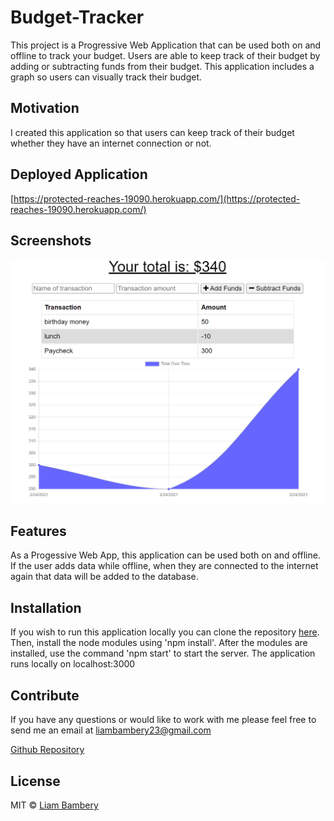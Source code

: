 # Budget-Tracker
This project is a Progressive Web Application that can be used both on and offline to track your budget. Users are able to keep track of their budget by adding or subtracting funds from their budget. This application includes a graph so users can visually track their budget. 

## Motivation
I created this application so that users can keep track of their budget whether they have an internet connection or not. 

## Deployed Application
[https://protected-reaches-19090.herokuapp.com/](https://protected-reaches-19090.herokuapp.com/)

 
## Screenshots

![screenshot](/public/images/Screenshot.png)



## Features
As a Progessive Web App, this application can be used both on and offline. If the user adds data while offline, when they are connected to the internet again that data will be added to the database. 

## Installation
If you wish to run this application locally you can clone the repository [here](https://github.com/liambambery23/Budget-Tracket). Then, install the node modules using 'npm install'. After the modules are installed, use the command 'npm start' to start the server. The application runs locally on localhost:3000


## Contribute

If you have any questions or would like to work with me please feel free to send me an email at liambambery23@gmail.com

[Github Repository](https://github.com/liambambery23/Budget-Tracket)

## License


MIT © [Liam Bambery](http://liambambery.com)